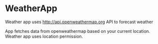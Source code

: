 # WeatherApp

  Weather app uses http://api.openweathermap.org API to forecast weather
  
  App fetches data from openweathermap based on your current location. Weather app uses location permission.
